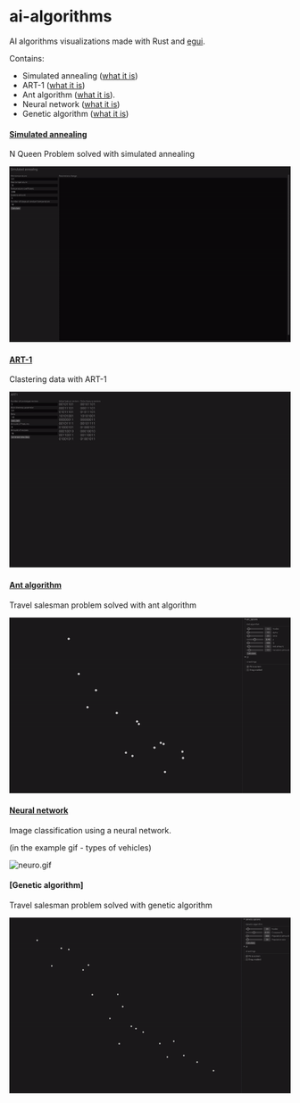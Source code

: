 # ai-algorithms

AI algorithms visualizations made with Rust and [egui](https://github.com/emilk/egui).

Contains:
* Simulated annealing ([what it is](https://en.wikipedia.org/wiki/Simulated_annealing))
* ART-1 ([what it is](https://en.wikipedia.org/wiki/Adaptive_resonance_theory))
* Ant algorithm ([what it is](https://en.wikipedia.org/wiki/Ant_colony_optimization_algorithms)). 
* Neural network ([what it is](https://en.wikipedia.org/wiki/Neural_network))
* Genetic algorithm ([what it is](https://en.wikipedia.org/wiki/Genetic_algorithm))

#### [Simulated annealing](/sim-ann/)

N Queen Problem solved with simulated annealing

![sim-ann.gif](/forReadme/sim-ann.gif)

#### [ART-1](/art-1/)

Clastering data with ART-1

![art-1.gif](/forReadme/art-1.gif)

#### [Ant algorithm](/ant/)

Travel salesman problem solved with ant algorithm

![ant.gif](/forReadme/ant.gif)

#### [Neural network](/neuro/)

Image classification using a neural network.

(in the example gif - types of vehicles)

![neuro.gif](/forReadme/neuro.gif)

#### [Genetic algorithm]

Travel salesman problem solved with genetic algorithm

![genetic.gif](/forReadme/genetic.gif)